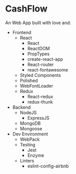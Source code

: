 # CashFlow

An Web App built with love and:
* Frontend
  * React
    * React
    * ReactDOM
    * PropTypes
    * create-react-app
    * React-router
    * react-fontawesome
  * Styled Components
  * Polished
  * WebFontLoader
  * Redux
    * React-redux
    * redux-thunk
* Backend
  * NodeJS
    * ExpressJS
  * MongoDB
  * Mongoose
* Dev Environment
  * WebPack
  * Testing
    * Jest
    * Enzyme
  * Linters
    * eslint-config-airbnb
